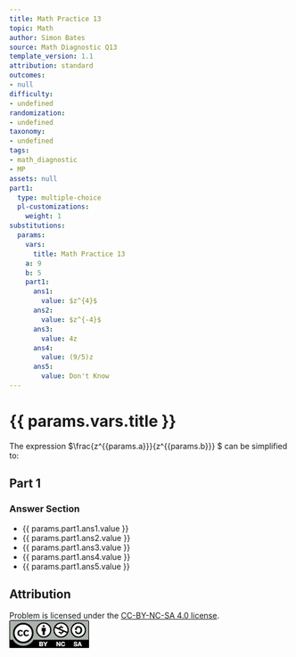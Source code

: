 ```yaml
---
title: Math Practice 13
topic: Math
author: Simon Bates
source: Math Diagnostic Q13
template_version: 1.1
attribution: standard
outcomes:
- null
difficulty:
- undefined
randomization:
- undefined
taxonomy:
- undefined
tags:
- math_diagnostic
- MP
assets: null
part1:
  type: multiple-choice
  pl-customizations:
    weight: 1
substitutions:
  params:
    vars:
      title: Math Practice 13
    a: 9
    b: 5
    part1:
      ans1:
        value: $z^{4}$
      ans2:
        value: $z^{-4}$
      ans3:
        value: 4z
      ans4:
        value: (9/5)z
      ans5:
        value: Don't Know
---
```

# {{ params.vars.title }}
The expression $\frac{z^{{params.a}}}{z^{{params.b}}} $ can be simplified to:

## Part 1

### Answer Section

- {{ params.part1.ans1.value }}
- {{ params.part1.ans2.value }}
- {{ params.part1.ans3.value }}
- {{ params.part1.ans4.value }}
- {{ params.part1.ans5.value }}

## Attribution

Problem is licensed under the [CC-BY-NC-SA 4.0 license](https://creativecommons.org/licenses/by-nc-sa/4.0/).<br> ![The Creative Commons 4.0 license requiring attribution-BY, non-commercial-NC, and share-alike-SA license.](https://raw.githubusercontent.com/firasm/bits/master/by-nc-sa.png)